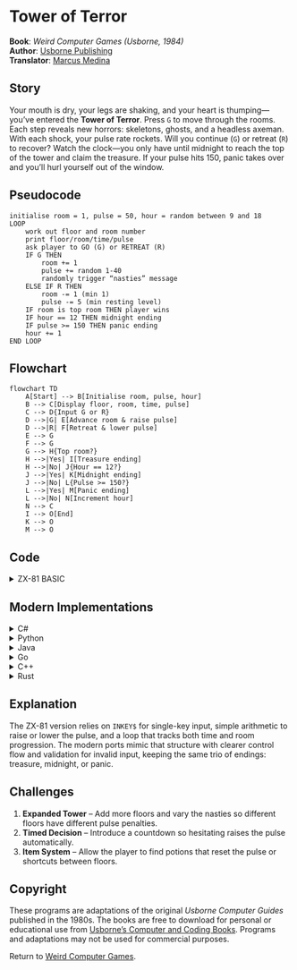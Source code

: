 # Tower of Terror

**Book**: _Weird Computer Games (Usborne, 1984)_  
**Author**: [Usborne Publishing](https://usborne.com/row/books/computer-and-coding-books)  
**Translator**: [Marcus Medina](http://marcusmedina.pro)

## Story

Your mouth is dry, your legs are shaking, and your heart is thumping—you’ve entered the **Tower of Terror**. Press `G` to move through the rooms. Each step reveals new horrors: skeletons, ghosts, and a headless axeman. With each shock, your pulse rate rockets. Will you continue (`G`) or retreat (`R`) to recover? Watch the clock—you only have until midnight to reach the top of the tower and claim the treasure. If your pulse hits 150, panic takes over and you’ll hurl yourself out of the window.

## Pseudocode

```plaintext
initialise room = 1, pulse = 50, hour = random between 9 and 18
LOOP
    work out floor and room number
    print floor/room/time/pulse
    ask player to GO (G) or RETREAT (R)
    IF G THEN
        room += 1
        pulse += random 1-40
        randomly trigger “nasties” message
    ELSE IF R THEN
        room -= 1 (min 1)
        pulse -= 5 (min resting level)
    IF room is top room THEN player wins
    IF hour == 12 THEN midnight ending
    IF pulse >= 150 THEN panic ending
    hour += 1
END LOOP
```

## Flowchart

```mermaid
flowchart TD
    A[Start] --> B[Initialise room, pulse, hour]
    B --> C[Display floor, room, time, pulse]
    C --> D{Input G or R}
    D -->|G| E[Advance room & raise pulse]
    D -->|R| F[Retreat & lower pulse]
    E --> G
    F --> G
    G --> H{Top room?}
    H -->|Yes| I[Treasure ending]
    H -->|No| J{Hour == 12?}
    J -->|Yes| K[Midnight ending]
    J -->|No| L{Pulse >= 150?}
    L -->|Yes| M[Panic ending]
    L -->|No| N[Increment hour]
    N --> C
    I --> O[End]
    K --> O
    M --> O
```

## Code

<details>
<summary>ZX-81 BASIC</summary>

```basic
10 GOSUB 470
20 PRINT "GOOD LUCK"
30 LET RM=0
40 LET H=9+INT (RND (1)*10)
50 LET P=50
60 CLS
70 PRINT "TOWER OF TERROR"
80 PRINT
90 PRINT RS
100 LET FL=INT (RM/5)
110 LET RM=RM-FL*5+1
120 IF FL=0 THEN PRINT "THE GROUND FLOOR":GOTO 160
130 IF FL=5 THEN PRINT "TOP FLOOR":GOTO 160
140 PRINT "FLOOR ";FL
150 PRINT "ROOM ";RM
160 PRINT "THE TIME IS ";H;":00 PM"
170 PRINT "YOUR PULSE RATE IS ";P
180 PRINT "GO OR RETREAT (G/R)?"
190 LET A$=INKEY$
200 IF A$="" THEN GOTO 190
210 IF A$="G" THEN GOSUB 240:GOTO 270
220 IF A$="R" THEN GOSUB 330:GOTO 270
230 GOTO 190
240 LET RM=RM+1
250 LET P=P+INT (RND (1)*5)+1
260 RETURN
270 IF RM=5 THEN GOTO 520
280 IF H=12 THEN GOSUB 360:GOTO 400
290 IF P>=150 THEN GOSUB 440:GOTO 400
300 LET H=H+1
310 GOTO 100
320 STOP
330 PRINT "MONSTER KEPT AT BAY"
340 PRINT "PHEW!!! -- THE MONSTER"
350 PRINT "IS TIRED AND HAS GONE TO"
360 PRINT "LOOK FOR ANOTHER VICTIM"
370 PRINT "YOU SURVIVE TO TELL THE TALE!"
380 RETURN
390 PRINT "WELL DONE"
400 PRINT "IT'S MIDNIGHT"
410 PRINT "TOO LATE"
420 PRINT "THE MONSTER HAS GONE MAD"
430 PRINT "LEAP FROM A WINDOW"
440 PRINT "YOU JUMP OUT OF"
450 PRINT "THE TOWER!"
460 RETURN
470 PRINT "WELCOME TO THE TOWER"
480 RETURN
490 PRINT "SKELETON"
500 PRINT "GHOST"
510 PRINT "HEADLESS AXEMAN"
520 RETURN
```

</details>

## Modern Implementations

<details>
<summary>C#</summary>

```csharp
using System;

namespace WeirdComputerGames;

public static class TowerOfTerror
{
    private const int MaxPulse = 150;
    private const int RoomsPerFloor = 5;

    public static void Main()
    {
        var random = new Random();
        int room = 0;
        int pulse = 50;
        int hour = random.Next(9, 19); // 9–18 inclusive

        while (true)
        {
            int floor = room / RoomsPerFloor;
            int roomNumber = room % RoomsPerFloor + 1;

            Console.WriteLine($"\nFloor {floor}, Room {roomNumber}");
            Console.WriteLine($"Time: {hour}:00 pm");
            Console.WriteLine($"Pulse: {pulse}");
            Console.Write("(G)o or (R)est? ");

            string? input = Console.ReadLine()?.Trim().ToUpperInvariant();
            if (input is "G")
            {
                room++;
                pulse += random.Next(1, 6) + floor; // nasties add extra pulse
            }
            else if (input is "R")
            {
                room = Math.Max(0, room - 1);
                pulse = Math.Max(50, pulse - 10);
                Console.WriteLine("You catch your breath.");
            }
            else
            {
                Console.WriteLine("Choose G or R.");
                continue;
            }

            if (roomNumber >= RoomsPerFloor)
            {
                Console.WriteLine("You reach the top and seize the treasure!");
                break;
            }
            if (hour >= 12)
            {
                Console.WriteLine("Midnight strikes! Panic hurls you from the tower.");
                break;
            }
            if (pulse >= MaxPulse)
            {
                Console.WriteLine("Your heart can’t take it—you leap from the window.");
                break;
            }

            hour++;
        }
    }
}
```

</details>

<details>
<summary>Python</summary>

```python
import random

ROOMS_PER_FLOOR = 5
MAX_PULSE = 150


def tower_of_terror() -> None:
    room = 0
    pulse = 50
    hour = random.randint(9, 18)

    while True:
        floor = room // ROOMS_PER_FLOOR
        room_number = room % ROOMS_PER_FLOOR + 1

        print(f"\nFloor {floor}, Room {room_number}")
        print(f"Time: {hour}:00 pm")
        print(f"Pulse: {pulse}")
        choice = input("(G)o or (R)est? ").strip().upper()

        if choice == "G":
            room += 1
            pulse += random.randint(1, 5) + floor
        elif choice == "R":
            room = max(0, room - 1)
            pulse = max(50, pulse - 10)
            print("You pause to steady your nerves.")
        else:
            print("Only G or R will do.")
            continue

        if room_number >= ROOMS_PER_FLOOR:
            print("You reach the treasure at the top of the tower!")
            break
        if hour >= 12:
            print("Midnight! The tower claims you.")
            break
        if pulse >= MAX_PULSE:
            print("Your pulse explodes—you hurl yourself from the window.")
            break

        hour += 1


if __name__ == "__main__":
    tower_of_terror()
```

</details>

<details>
<summary>Java</summary>

```java
import java.util.Random;
import java.util.Scanner;

public class TowerOfTerror {
    private static final int ROOMS_PER_FLOOR = 5;
    private static final int MAX_PULSE = 150;

    public static void main(String[] args) {
        Scanner scanner = new Scanner(System.in);
        Random random = new Random();

        int room = 0;
        int pulse = 50;
        int hour = random.nextInt(10) + 9; // 9-18

        while (true) {
            int floor = room / ROOMS_PER_FLOOR;
            int roomNumber = room % ROOMS_PER_FLOOR + 1;

            System.out.printf("%nFloor %d, Room %d%n", floor, roomNumber);
            System.out.printf("Time: %d:00 pm%n", hour);
            System.out.printf("Pulse: %d%n", pulse);
            System.out.print("(G)o or (R)est? ");

            String input = scanner.nextLine().trim().toUpperCase();
            if ("G".equals(input)) {
                room++;
                pulse += random.nextInt(5) + 1 + floor;
            } else if ("R".equals(input)) {
                room = Math.max(0, room - 1);
                pulse = Math.max(50, pulse - 10);
                System.out.println("You take a breather.");
            } else {
                System.out.println("Choose G or R.");
                continue;
            }

            if (roomNumber >= ROOMS_PER_FLOOR) {
                System.out.println("You reach the treasure and live to tell the tale!");
                break;
            }
            if (hour >= 12) {
                System.out.println("Midnight! The tower throws you out into the night.");
                break;
            }
            if (pulse >= MAX_PULSE) {
                System.out.println("Your pulse hits the limit—you leap in terror.");
                break;
            }

            hour++;
        }
    }
}
```

</details>

<details>
<summary>Go</summary>

```go
package main

import (
    "bufio"
    "fmt"
    "math/rand"
    "os"
    "strings"
    "time"
)

const (
    roomsPerFloor = 5
    maxPulse      = 150
)

func main() {
    rand.Seed(time.Now().UnixNano())
    reader := bufio.NewReader(os.Stdin)

    room := 0
    pulse := 50
    hour := rand.Intn(10) + 9 // 9-18

    for {
        floor := room / roomsPerFloor
        roomNumber := room%roomsPerFloor + 1

        fmt.Printf("\nFloor %d, Room %d\n", floor, roomNumber)
        fmt.Printf("Time: %d:00 pm\nPulse: %d\n", hour, pulse)
        fmt.Print("(G)o or (R)est? ")

        line, _ := reader.ReadString('\n')
        choice := strings.ToUpper(strings.TrimSpace(line))

        switch choice {
        case "G":
            room++
            pulse += rand.Intn(5) + 1 + floor
        case "R":
            room--
            if room < 0 {
                room = 0
            }
            pulse -= 10
            if pulse < 50 {
                pulse = 50
            }
            fmt.Println("You steady your nerves.")
        default:
            fmt.Println("Choose G or R.")
            continue
        }

        if roomNumber >= roomsPerFloor {
            fmt.Println("You reach the treasure at the top of the tower!")
            break
        }
        if hour >= 12 {
            fmt.Println("Midnight strikes! The tower claims you.")
            break
        }
        if pulse >= maxPulse {
            fmt.Println("Your heart gives out—you leap from the tower!")
            break
        }

        hour++
    }
}
```

</details>

<details>
<summary>C++</summary>

```cpp
#include <iostream>
#include <random>
#include <string>

constexpr int roomsPerFloor = 5;
constexpr int maxPulse = 150;

int main() {
    std::mt19937 rng(std::random_device{}());
    std::uniform_int_distribution<int> hourDist(9, 18);
    std::uniform_int_distribution<int> pulseDist(1, 5);

    int room = 0;
    int pulse = 50;
    int hour = hourDist(rng);

    while (true) {
        int floor = room / roomsPerFloor;
        int roomNumber = room % roomsPerFloor + 1;

        std::cout << "\nFloor " << floor << ", Room " << roomNumber << '\n'
                  << "Time: " << hour << ":00 pm\n"
                  << "Pulse: " << pulse << '\n'
                  << "(G)o or (R)est? ";

        std::string input;
        std::getline(std::cin, input);
        if (!input.empty()) input[0] = std::toupper(static_cast<unsigned char>(input[0]));

        if (input == "G") {
            room++;
            pulse += pulseDist(rng) + floor;
        } else if (input == "R") {
            room = std::max(0, room - 1);
            pulse = std::max(50, pulse - 10);
            std::cout << "You pause to recover.\n";
        } else {
            std::cout << "Choose G or R.\n";
            continue;
        }

        if (roomNumber >= roomsPerFloor) {
            std::cout << "You reach the treasure and survive!\n";
            break;
        }
        if (hour >= 12) {
            std::cout << "Midnight! The tower casts you out.\n";
            break;
        }
        if (pulse >= maxPulse) {
            std::cout << "Your heart can’t cope—you leap from the window!\n";
            break;
        }

        hour++;
    }
}
```

</details>

<details>
<summary>Rust</summary>

```rust
use rand::Rng;
use std::io::{self, Write};

const ROOMS_PER_FLOOR: i32 = 5;
const MAX_PULSE: i32 = 150;

fn main() {
    let mut rng = rand::thread_rng();
    let mut room = 0;
    let mut pulse = 50;
    let mut hour = rng.gen_range(9..=18);

    loop {
        let floor = room / ROOMS_PER_FLOOR;
        let room_number = room % ROOMS_PER_FLOOR + 1;

        println!("\nFloor {floor}, Room {room_number}");
        println!("Time: {hour}:00 pm");
        println!("Pulse: {pulse}");
        print!("(G)o or (R)est? ");
        io::stdout().flush().unwrap();

        let mut line = String::new();
        io::stdin().read_line(&mut line).unwrap();
        let choice = line.trim().to_uppercase();

        if choice == "G" {
            room += 1;
            pulse += rng.gen_range(1..=5) + floor;
        } else if choice == "R" {
            room = (room - 1).max(0);
            pulse = (pulse - 10).max(50);
            println!("You take a deep breath.");
        } else {
            println!("Choose G or R.");
            continue;
        }

        if room_number >= ROOMS_PER_FLOOR {
            println!("You reach the treasure chamber at the top!");
            break;
        }
        if hour >= 12 {
            println!("Midnight strikes! Terror drives you from the tower.");
            break;
        }
        if pulse >= MAX_PULSE {
            println!("Your heart explodes—you leap from the window!");
            break;
        }

        hour += 1;
    }
}
```

</details>

## Explanation

The ZX-81 version relies on `INKEY$` for single-key input, simple arithmetic to raise or lower the pulse, and a loop that tracks both time and room progression. The modern ports mimic that structure with clearer control flow and validation for invalid input, keeping the same trio of endings: treasure, midnight, or panic.

## Challenges

1. **Expanded Tower** – Add more floors and vary the nasties so different floors have different pulse penalties.
2. **Timed Decision** – Introduce a countdown so hesitating raises the pulse automatically.
3. **Item System** – Allow the player to find potions that reset the pulse or shortcuts between floors.

## Copyright

These programs are adaptations of the original _Usborne Computer Guides_ published in the 1980s. The books are free to download for personal or educational use from [Usborne’s Computer and Coding Books](https://usborne.com/row/books/computer-and-coding-books). Programs and adaptations may not be used for commercial purposes.

Return to [Weird Computer Games](./readme.md).
